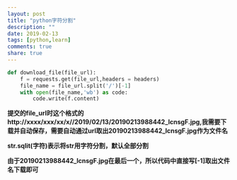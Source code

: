 ```yaml
---
layout: post
title: "python字符分割"
description: ""
date: 2019-02-13
tags: [python,learn]
comments: true
share: true
---
```


```python
def download_file(file_url):
    f = requests.get(file_url,headers = headers)
    file_name = file_url.split('/')[-1]
    with open(file_name,'wb') as code:
        code.write(f.content)
```

**提交的file_url时这个格式的http://xxxx/xxx/xx/x//2019/02/13/20190213988442_lcnsgF.jpg,我需要下载并自动保存，需要自动通过url取出20190213988442_lcnsgF.jpg作为文件名**

**str.sqlit(字符)表示将str用字符分割，默认全部分割**

**由于20190213988442_lcnsgF.jpg在最后一个，所以代码中直接写[-1]取出文件名下载即可**
